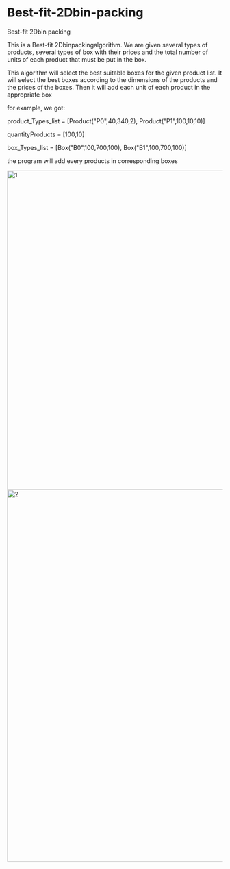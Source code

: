 # Best-fit-2Dbin-packing
Best-fit 2Dbin packing

This is a Best-fit 2Dbinpackingalgorithm.
We are given several types of products, several types of box with their prices and the total number of units of each product that must be put in the box.

This algorithm will select the best suitable boxes for the given product list. It will select the best boxes according to the dimensions of the products and the prices of the boxes.
Then it will add each unit of each product in the appropriate box

for example, we got:

product_Types_list = [Product("P0",40,340,2), Product("P1",100,10,10)]

quantityProducts = [100,10]

box_Types_list = [Box("B0",100,700,100), Box("B1",100,700,100)]


the program will add every products in corresponding boxes

<img width="746" alt="1" src="https://user-images.githubusercontent.com/63113307/155256065-7445ab4d-372a-4e77-a2c1-f80a0dde565f.png">


<img width="870" alt="2" src="https://user-images.githubusercontent.com/63113307/155255717-60d73d34-d996-4da6-834b-d8025da7789d.png">

